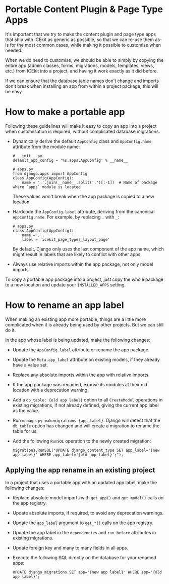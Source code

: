 # Portable Content Plugin & Page Type Apps

It's important that we try to make the content plugin and page type apps that
ship with ICEkit as generic as possible, so that we can re-use them as-is for
the most common cases, while making it possible to customise when needed.

When we do need to customise, we should be able to simply by copying the entire
app (admin classes, forms, migrations, models, templates, views, etc.) from
ICEkit into a project, and having it work exactly as it did before.

If we can ensure that the database table names don't change and imports don't
break when installing an app from within a project package, this will be easy.

# How to make a portable app

Following these guidelines will make it easy to copy an app into a project when
customisation is required, without complicated database migrations.

  * Dynamically derive the default `AppConfig` class and `AppConfig.name`
    attribute from the module name:

        # __init__.py
        default_app_config = '%s.apps.AppConfig' % __name__

        # apps.py
        from django.apps import AppConfig
        class AppConfig(AppConfig):
            name = '.'.join(__name__.split('.')[:-1])  # Name of package where `apps` module is located

    These values won't break when the app package is copied to a new location.

  * Hardcode the `AppConfig.label` attribute, deriving from the canonical
    `AppConfig.name`. For example, by replacing `.` with `_`:

        # apps.py
        class AppConfig(AppConfig):
            name = ...
            label = 'icekit_page_types_layout_page'

    By default, Django only uses the last component of the app name, which
    might result in labels that are likely to conflict with other apps.

  * Always use relative imports within the app package, not only model imports.

To copy a portable app package into a project, just copy the whole package to a
new location and update your `INSTALLED_APPS` setting.

# How to rename an app label

When making an existing app more portable, things are a little more complicated
when it is already being used by other projects. But we can still do it.

In the app whose label is being updated, make the following changes:

  * Update the `AppConfig.label` attribute or rename the app package.

  * Update the `Meta.app_label` attribute on existing models, if they already
    have a value set.

  * Replace any absolute imports within the app with relative imports.

  * If the app package was renamed, expose its modules at their old location
    with a deprecation warning.

  * Add a `db_table: {old app label}` option to all `CreateModel` operations in
    existing migrations, if not already defined, giving the current app label
    as the value.

  * Run `manage.py makemigrations {app_label}`. Django will detect that the
    `db_table` option has changed and will create a migration to rename the
    table for us.

  * Add the following `RunSQL` operation to the newly created migration:

        migrations.RunSQL("UPDATE django_content_type SET app_label='{new app label}' WHERE app_label='{old app label}';"),

## Applying the app rename in an existing project

In a project that uses a portable app with an updated app label, make the
following changes:

  * Replace absolute model imports with `get_app()` and `get_model()` calls on
    the app registry.

  * Update absolute imports, if required, to avoid any deprecation warnings.

  * Update the `app_label` argument to `get_*()` calls on the app registry.

  * Update the app label in the `dependencies` and `run_before` attributes in
    existing migrations.

  * Update foreign key and many to many fields in all apps.

  * Execute the following SQL directly on the database for your renamed apps:

        UPDATE django_migrations SET app='{new app label}' WHERE app='{old app label}';
